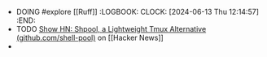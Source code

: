 - DOING #explore [[Ruff]]
  :LOGBOOK:
  CLOCK: [2024-06-13 Thu 12:14:57]
  :END:
- TODO [Show HN: Shpool, a Lightweight Tmux Alternative (github.com/shell-pool)](https://news.ycombinator.com/item?id=40669337) on [[Hacker News]]
-